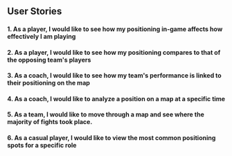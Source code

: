 ## User Stories

#### 1. As a player, I would like to see how my positioning in-game affects how effectively I am playing
#### 2. As a player, I would like to see how my positioning compares to that of the opposing team's players
#### 3. As a coach, I would like to see how my team's performance is linked to their positioning on the map
#### 4. As a coach, I would like to analyze a position on a map at a specific time
#### 5. As a team, I would like to move through a map and see where the majority of fights took place.
#### 6. As a casual player, I would like to view the most common positioning spots for a specific role

